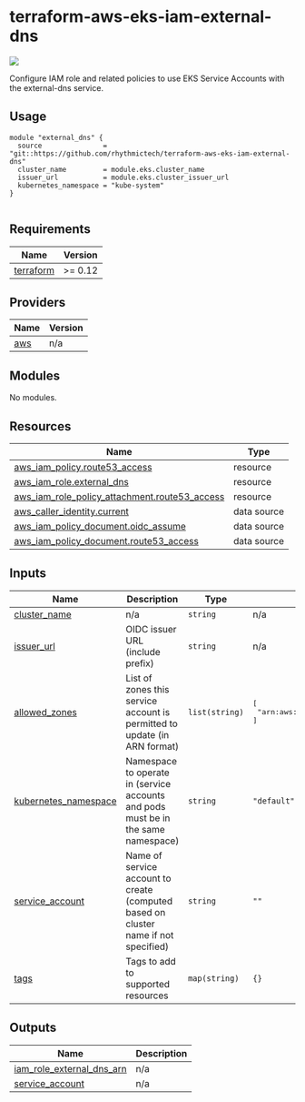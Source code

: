 # terraform-aws-eks-iam-external-dns
[![](https://github.com/rhythmictech/terraform-aws-eks-iam-external-dns/workflows/check/badge.svg)](https://github.com/rhythmictech/terraform-aws-eks-iam-external-dns/actions)

Configure IAM role and related policies to use EKS Service Accounts with the external-dns service.

## Usage
```
module "external_dns" {
  source               = "git::https://github.com/rhythmictech/terraform-aws-eks-iam-external-dns"
  cluster_name         = module.eks.cluster_name
  issuer_url           = module.eks.cluster_issuer_url
  kubernetes_namespace = "kube-system"
}


```

<!-- BEGINNING OF PRE-COMMIT-TERRAFORM DOCS HOOK -->
## Requirements

| Name | Version |
|------|---------|
| <a name="requirement_terraform"></a> [terraform](#requirement\_terraform) | >= 0.12 |

## Providers

| Name | Version |
|------|---------|
| <a name="provider_aws"></a> [aws](#provider\_aws) | n/a |

## Modules

No modules.

## Resources

| Name | Type |
|------|------|
| [aws_iam_policy.route53_access](https://registry.terraform.io/providers/hashicorp/aws/latest/docs/resources/iam_policy) | resource |
| [aws_iam_role.external_dns](https://registry.terraform.io/providers/hashicorp/aws/latest/docs/resources/iam_role) | resource |
| [aws_iam_role_policy_attachment.route53_access](https://registry.terraform.io/providers/hashicorp/aws/latest/docs/resources/iam_role_policy_attachment) | resource |
| [aws_caller_identity.current](https://registry.terraform.io/providers/hashicorp/aws/latest/docs/data-sources/caller_identity) | data source |
| [aws_iam_policy_document.oidc_assume](https://registry.terraform.io/providers/hashicorp/aws/latest/docs/data-sources/iam_policy_document) | data source |
| [aws_iam_policy_document.route53_access](https://registry.terraform.io/providers/hashicorp/aws/latest/docs/data-sources/iam_policy_document) | data source |

## Inputs

| Name | Description | Type | Default | Required |
|------|-------------|------|---------|:--------:|
| <a name="input_cluster_name"></a> [cluster\_name](#input\_cluster\_name) | n/a | `string` | n/a | yes |
| <a name="input_issuer_url"></a> [issuer\_url](#input\_issuer\_url) | OIDC issuer URL (include prefix) | `string` | n/a | yes |
| <a name="input_allowed_zones"></a> [allowed\_zones](#input\_allowed\_zones) | List of zones this service account is permitted to update (in ARN format) | `list(string)` | <pre>[<br>  "arn:aws:route53:::hostedzone/*"<br>]</pre> | no |
| <a name="input_kubernetes_namespace"></a> [kubernetes\_namespace](#input\_kubernetes\_namespace) | Namespace to operate in (service accounts and pods must be in the same namespace) | `string` | `"default"` | no |
| <a name="input_service_account"></a> [service\_account](#input\_service\_account) | Name of service account to create (computed based on cluster name if not specified) | `string` | `""` | no |
| <a name="input_tags"></a> [tags](#input\_tags) | Tags to add to supported resources | `map(string)` | `{}` | no |

## Outputs

| Name | Description |
|------|-------------|
| <a name="output_iam_role_external_dns_arn"></a> [iam\_role\_external\_dns\_arn](#output\_iam\_role\_external\_dns\_arn) | n/a |
| <a name="output_service_account"></a> [service\_account](#output\_service\_account) | n/a |
<!-- END OF PRE-COMMIT-TERRAFORM DOCS HOOK -->
